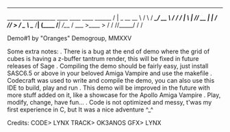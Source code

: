 ________                                             
\_____  \____________    ____    ____   ____   ______
 /   |   \_  __ \__  \  /    \  / ___\_/ __ \ /  ___/
/    |    \  | \// __ \|   |  \/ /_/  >  ___/ \___ \ 
\_______  /__|  (____  /___|  /\___  / \___  >____  >
        \/           \/     \//_____/      \/     \/
        
Demo#1 by "Oranges" Demogroup, MMXXV

Some extra notes:
. There is a bug at the end of demo where the grid of cubes is having a z-buffer tantrum render, this will be fixed in future releases of Sage
. Compiling the demo should be fairly easy, just install SASC6.5 or above in your beloved Amiga Vampire and use the makefile
. Codecraft was used to write and compile the demo, you can also use this IDE to build, play and run
. This demo will be improved in the future with more stuff added on it, like a showcase for the Apollo Amiga Vampire
. Play, modify, change, have fun...
. Code is not optimized and messy, t'was my first experience in C, but It was a nice adventure ^_^


Credits:
CODE> LYNX
TRACK> OK3ANOS
GFX> LYNX
